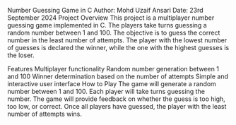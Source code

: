 Number Guessing Game in C
Author: Mohd Uzaif Ansari
Date: 23rd September 2024
Project Overview
This project is a multiplayer number guessing game implemented in C. The players take turns guessing a random number between 1 and 100. The objective is to guess the correct number in the least number of attempts. The player with the lowest number of guesses is declared the winner, while the one with the highest guesses is the loser.

Features
Multiplayer functionality
Random number generation between 1 and 100
Winner determination based on the number of attempts
Simple and interactive user interface
How to Play
The game will generate a random number between 1 and 100.
Each player will take turns guessing the number.
The game will provide feedback on whether the guess is too high, too low, or correct.
Once all players have guessed, the player with the least number of attempts wins.
